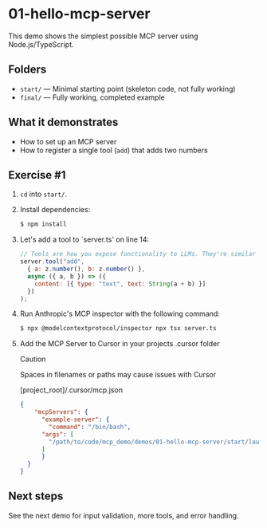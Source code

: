 # 01-hello-mcp-server

This demo shows the simplest possible MCP server using Node.js/TypeScript.

## Folders

- `start/` — Minimal starting point (skeleton code, not fully working)
- `final/` — Fully working, completed example

## What it demonstrates
- How to set up an MCP server
- How to register a single tool (`add`) that adds two numbers

## Exercise #1

1. `cd` into `start/`.
1. Install dependencies:
   ```bash
   $ npm install
   ```
1. Let's add a tool to `server.ts' on line 14:
    ```javascript
    // Tools are how you expose functionality to LLMs. They're similar to endpoints in a REST API - they computation and have side effects:
    server.tool("add",
      { a: z.number(), b: z.number() },
      async ({ a, b }) => ({
        content: [{ type: "text", text: String(a + b) }]
      })
    );
    ```
1. Run Anthropic's MCP inspector with the following command:
   ```bash
   $ npx @modelcontextprotocol/inspector npx tsx server.ts      
   ```
1. Add the MCP Server to Cursor in your projects .cursor folder

    > [!CAUTION]
    > Spaces in filenames or paths may cause issues with Cursor

    [project_root]/.cursor/mcp.json
    ```json
    {
        "mcpServers": {
          "example-server": {
            "command": "/bin/bash",
          "args": [
            "/path/to/code/mcp_demo/demos/01-hello-mcp-server/start/launcher.sh"
          ]
          }
      }
    }
    ```

## Next steps
See the next demo for input validation, more tools, and error handling. 